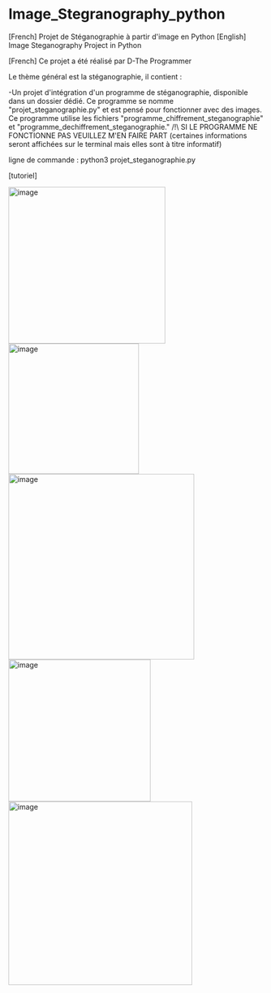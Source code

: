 # Image_Stegranography_python
[French] Projet de Stéganographie à partir d'image en Python 
[English] Image  Steganography Project in Python

[French]
Ce projet a été réalisé par D-The Programmer

Le thème général est la stéganographie, il contient :

-Un projet d'intégration d'un programme de stéganographie, disponible dans un dossier dédié. Ce programme se nomme "projet_steganographie.py" et est pensé pour fonctionner avec des images.
	Ce programme utilise les fichiers 	"programme_chiffrement_steganographie" et 	"programme_dechiffrement_steganographie."
  /!\ SI LE PROGRAMME NE FONCTIONNE PAS VEUILLEZ M'EN FAIRE PART
	(certaines informations seront affichées sur le terminal mais elles sont à titre informatif)

ligne de commande : python3 projet_steganographie.py


[tutoriel]

<img width="309" alt="image" src="https://github.com/D-TheProgrammer/Image_Stegranography_python/assets/151149998/43cb6e01-c12b-4057-b969-9c3162f271a8">
<img width="257" alt="image" src="https://github.com/D-TheProgrammer/Image_Stegranography_python/assets/151149998/f99ba956-259d-4ded-8356-844ee2852931">
<img width="366" alt="image" src="https://github.com/D-TheProgrammer/Image_Stegranography_python/assets/151149998/88c50756-ee19-4aaf-8ab6-49cb0c876431">

<img width="280" alt="image" src="https://github.com/D-TheProgrammer/Image_Stegranography_python/assets/151149998/f9d76057-cd8f-4891-83be-8fab602e953b">
<img width="362" alt="image" src="https://github.com/D-TheProgrammer/Image_Stegranography_python/assets/151149998/c6d5134e-b8eb-4cc9-9dac-fc25f0c71ac4">

